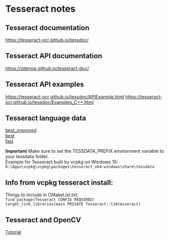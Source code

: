 # Tesseract notes

## Tesseract documentation
https://tesseract-ocr.github.io/tessdoc/

## Tesseract API documentation
https://zdenop.github.io/tesseract-doc/

## Tesseract API examples
https://tesseract-ocr.github.io/tessdoc/APIExample.html
https://tesseract-ocr.github.io/tessdoc/Examples_C++.html

## Tesseract language data
[best_improved](https://github.com/tesseract-ocr/tessdata)<br>
[best](https://github.com/tesseract-ocr/tessdata_best)<br>
[fast](https://github.com/tesseract-ocr/tessdata_fast)<br>

**Important**
Make sure to set the TESSDATA_PREFIX environment variable to your tessdata folder.<br>
Example for Tesseract built by vcpkg on Windows 10:<br> ```D:\Apps\vcpkg\vcpkg\packages\tesseract_x64-windows\share\tessdata```

## Info from vcpkg tesseract install:
Things to include in CMakeList.txt:<br>
```find_package(Tesseract CONFIG REQUIRED)```<br>
```target_link_libraries(main PRIVATE Tesseract::libtesseract)```


## Tesseract and OpenCV
[Tutorial](https://medium.com/building-a-simple-text-correction-tool/basic-ocr-with-tesseract-and-opencv-34fae6ab3400)